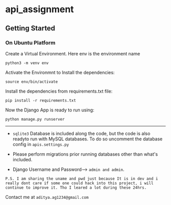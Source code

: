 # api_assignment

## Getting Started
### On Ubuntu Platform


Create a Virtual Environment. Here env is the environment name

    python3 -m venv env

Activate the Environmnt to Install the dependencies:

    source env/bin/activate

Install the dependencies from requirements.txt file:

    pip install -r requirements.txt

Now the Django App is ready to run using:

    python manage.py runserver

<hr>

* ```sqlite3``` Database is included along the code, but the code is also readyto run with MySQL databases. To do so uncomment the database config in ```apis.settings.py```

* Please perform migrations prior running databases other than what's included.

* Django Username and Password--> ```admin and admin```. 


```P.S. I am sharing the uname and pwd just because It is in dev and i really dont care if some one could hack into this project, i will continue to improve it. Tho I leared a lot during these 24hrs.```

Contact me at ```aditya.ag1234@gmail.com```

